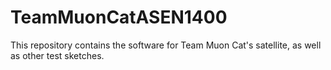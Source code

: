 # TeamMuonCatASEN1400
This repository contains the software for Team Muon Cat's satellite, as well as other test sketches.

